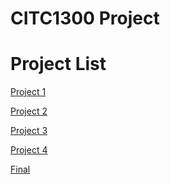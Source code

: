 # CITC1300 Project

<h1>Project List</h1>

<a href="project1/index.html" target="_blank">Project 1</a>

<a href="project2/index.html" target="_blank">Project 2</a>

<a href="project3/index.html" target="_blank">Project 3</a>

<a href="project4/index.html" target="_blank">Project 4</a>

<a href="final/index.html" target="_blank">Final</a>
